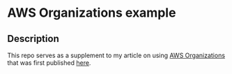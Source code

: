 AWS Organizations example
===

Description
---

This repo serves as a supplement to my article on using [AWS Organizations](https://aws.amazon.com/organizations/)
that was first published [here](https://chaosgears.com/blog/).
